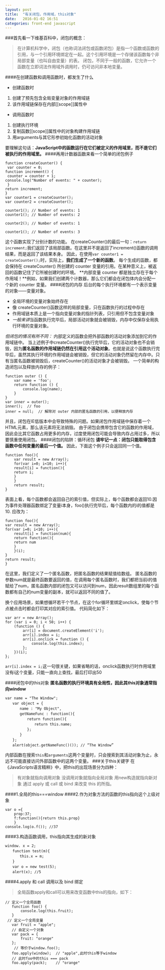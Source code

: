 ```yaml
---
layout: post
title:  "有关闭包，作用域，this对象"
date:   2016-01-02 16:51
categories: front-end javascript
---
```


###首先看一下维基百科中，闭包的概念：
> 在计算机科学中，闭包（也称词法闭包或函数闭包）是指一个函数或函数的引用，与一个引用环境绑定在一起。这个引用环境是一个存储该函数每个非局部变量（也叫自由变量）的表。
> 闭包，不同于一般的函数，它允许一个函数在立即词法作用域外调用时，仍可访问非本地变量。

####在创建函数和调用函数时，都发生了什么
- 创建函数时
 1. 创建了预先包含全局变量对象的作用域链
 2. 该作用域链保存在内部[[scope]]属性中
- 调用函数时
 1. 创建执行环境
 2. 复制函数[[scope]]属性中的对象构建作用域链
 3. 用arguments与其它形参初始化函数的活动对象
 
要理解这句话：**JavaScript中的函数运行在它们被定义的作用域里，而不是它们被执行的作用域里。**
####再用计数器函数来看一个简单的闭包例子
```
function createCounter() {
 var counter = 0;
function increment() {
 counter = counter + 1;
console.log("Number of events: " + counter);
 }
return increment;
}
var counter1 = createCounter();
var counter2 = createCounter();

counter1(); // Number of events: 1
counter1(); // Number of events: 2

counter2(); // Number of events: 1

counter1(); // Number of events: 3
```
这个函数实现了分别计数的功能。
在createCounter()的最后一句：`return increment;`我们返回了该局部函数。在这里并不是返回了increment()函数的调用结果，而是返回了该结果本身。
因此，在使用`var counter1 = createCounter();`时，实际上，**我们生成了一个新的函数**。
每个生成的函数，都会保持在 createCounter() 所创建的 counter 变量的引用。在某种意义上，被返回的函数记住了它所被创建时的环境。
**内部变量 counter 都是独立存在于每个作用域！**例如，如果我们创建两个计数器，那么它们都会在闭包体内会分配一个新的 counter 变量。
####闭包的内存
后台的每个执行环境都有一个表示变量的对象——变量对象。
- 全局环境的变量对象始终存在
- 像 createCounter()函数这样的局部变量，只在函数执行的过程中存在
- 作用域链本质上是一个指向变量对象的指针列表，只引用但不包含变量对象
- *一般来讲*当函数执行完毕后，局部活动对象就会被销毁，内存中仅保存全局执行环境的变量对象。

*但闭包的情况有所不同：*
内部定义的函数会把外部函数的活动对象添加到它的作用域链中。
当上述例子中createCounter()执行完毕后，它的活动对象也不会销毁，因为**匿名函数的作用域链仍然在引用这个活动对象**。也就是说这个函数执行完毕后，虽然其执行环境的作用域链会被销毁，但它的活动对象仍然留在内存中。只有当匿名函数被销毁后，createCounter()的活动对象才会被销毁。
一个简单的构造闭包以及释放内存的例子：
```
function outer () {
	var name = 'foo';
	return function () {
		console.log(name);
	}
}
var inner = outer();
inner();  // foo
inner = null;  // 解除对 outer 内部的匿名函数的引用，以便释放内存
```
并且，闭包在IE低版本中会导致特殊的问题。如果闭包作用域链中保存着一个HTML元素，那么该元素将无法销毁。
由于闭包会携带包含它的函数的作用域，因此会比其它函数占用更多的内存，过度使用闭包可能会导致内存占用过多，所以要慎重使用闭包。
####闭包的陷阱：循环闭包
**请牢记一点：闭包只能取得包含函数中任何变量的最后一个值。**
因此，下面这个例子只会返回同一个值。
```
function foo(){
    var result = new Array();
    for(var i=0; i<10; i++){
    result[i] = function(){
    return i;
    }
    }
    return result;
}
```
表面上看，每个函数都会返回自己的索引值，但实际上，每个函数都会返回10.因为事件处理器函数绑定了变量i本身，foo()执行完毕后，每个函数内的i的值都是10.
应改为：
```
function foo(){
var result = new Array();
for(var i=0; i<10; i++){
    result[i] = function(num){
    return function(){
    return num
    }
    }(i);
}
return result;
}
```
在这里，我们定义了一个匿名函数，把匿名函数的结果赋值给数组。
匿名函数的参数num就是最终函数要返回的值，在调用每个匿名函数时，我们都把当前i的值赋给了num，匿名函数内部的闭包又可以访问到num，因此result数组里的每个函数都有自己的num变量的副本，就可以返回不同的值了。

换个应用场景，如果想循环若干个节点，在这个for循环里绑定onclick，使每个节点被点击时都会打印其对应的索引值。
代码简化如下：
```
var arr = new Array();
for (var i = 0; i < 50; i++) {
    (function () {
        arr[i] = document.createElement('i');
        arr[i].index = i;
        arr[i].onclick = function () {
            console.log(this.index);
        };
    })(i);
};
```
`arr[i].index = i;`这一句很关键，如果省略的话，onclick函数执行时作用域里没有i这个变量，只能一直向上查找，最后打印出50

####闭包中的this对象
**匿名函数的执行环境具有全局性，因此其this对象通常指向window**
```
var name = "The Window";
　　var object = {
　　　　name : "My Object",
　　　　getNameFunc : function(){
　　　　　　return function(){
　　　　　　　　return this.name;
　　　　　　};
　　　　}
　　};
　　alert(object.getNameFunc()()); // “The Window”
```
内部函数在搜索`this`和`arguments`这两个变量时，只会搜索到其活动对象为止，永远不可能直接访问外部函数中的这两个变量。
###关于this关键字
在《JavaScripts语言精粹》中，把this的出现场景分为四种：
> 有对象就指向调用对象
> 没调用对象就指向全局对象
> 用new构造就指向新对象
> 通过 apply 或 call 或 bind 来改变 this 的所指。

####1.全局的this===window
####2.作为对象方法的函数的this指向这个上级对象
```
var o ={
    prop:37;
    f:function(){return this.prop}
    }
console.log(o.f()); //37
```
####3.构造函数调用，this指向其生成的新对象
```
window. x = 2;
　　function test(m){
　　　　this.x = m;
　　}
　　var o = new test(5);
　　alert(x); //5
```
####4.apply 和 call 调用以及 bind 绑定
> 全局函数apply和call可以用来改变函数中this的指向，如下：
```
// 定义一个全局函数
   function foo() {
       console.log(this.fruit);
   }
 // 定义一个全局变量
   var fruit = "apple";
   // 自定义一个对象
   var pack = {
       fruit: "orange"
   };
    // 等价于window.foo();
   foo.apply(window);  // "apple",此时this等于window
   // 此时foo中的this === pack
   foo.apply(pack);    // "orange"
```